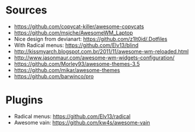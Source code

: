 # Sources
* https://github.com/copycat-killer/awesome-copycats
* https://github.com/msjche/AwesomeWM_Laptop
* Nice design from devianart: https://github.com/z1lt0id/.Dotfiles
* With Radical menus: https://github.com/Elv13/blind
* http://kissmyarch.blogspot.com.br/2011/11/awesome-wm-reloaded.html
* http://www.jasonmaur.com/awesome-wm-widgets-configuration/
* https://github.com/Morley93/awesome-themes-3.5
* https://github.com/mikar/awesome-themes
* https://github.com/barwinco/pro


# Plugins
* Radical menus: https://github.com/Elv13/radical
* Awesome vain: https://github.com/kw4s/awesome-vain
